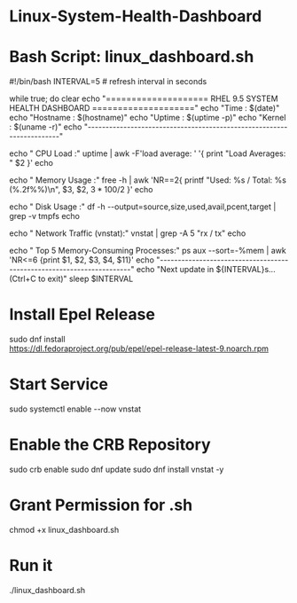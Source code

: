  # Linux-System-Health-Dashboard

# Bash Script: linux_dashboard.sh
#!/bin/bash
INTERVAL=5  # refresh interval in seconds

while true; do
  clear
  echo "==================== RHEL 9.5 SYSTEM HEALTH DASHBOARD ===================="
  echo "Time       : $(date)"
  echo "Hostname   : $(hostname)"
  echo "Uptime     : $(uptime -p)"
  echo "Kernel     : $(uname -r)"
  echo "----------------------------------------------------------------------"
  
  echo " CPU Load :"
  uptime | awk -F'load average: ' '{ print "Load Averages: " $2 }'
  echo

  echo " Memory Usage :"
  free -h | awk 'NR==2{ printf "Used: %s / Total: %s (%.2f%%)\n", $3, $2, $3*100/$2 }'
  echo

  echo "  Disk Usage :"
  df -h --output=source,size,used,avail,pcent,target | grep -v tmpfs
  echo

  echo " Network Traffic (vnstat):"
  vnstat | grep -A 5 "rx / tx"
  echo

  echo " Top 5 Memory-Consuming Processes:"
  ps aux --sort=-%mem | awk 'NR<=6 {print $1, $2, $3, $4, $11}'
  echo "----------------------------------------------------------------------"
  echo "Next update in ${INTERVAL}s... (Ctrl+C to exit)"
  sleep $INTERVAL

  # Install Epel Release  
  sudo dnf install \
  https://dl.fedoraproject.org/pub/epel/epel-release-latest-9.noarch.rpm

  # Start Service 
  sudo systemctl enable --now vnstat

  # Enable the CRB Repository 
  sudo crb enable 
  sudo dnf update
  sudo dnf install vnstat -y

  # Grant Permission for .sh
  chmod +x linux_dashboard.sh

  # Run it 
  ./linux_dashboard.sh





  
  

